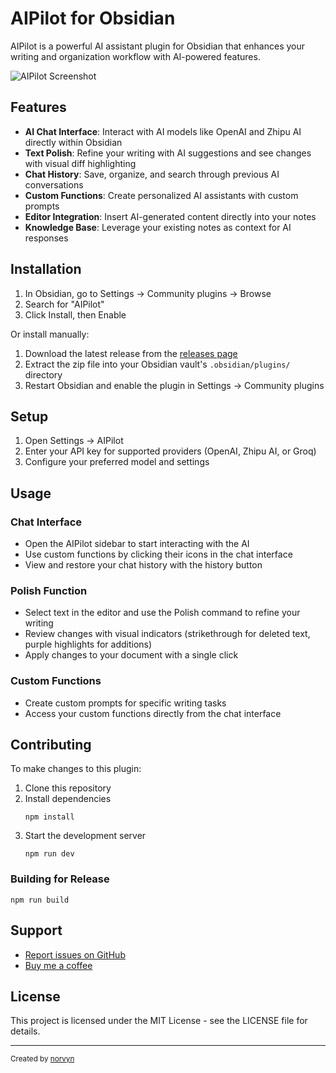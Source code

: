 # AIPilot for Obsidian

AIPilot is a powerful AI assistant plugin for Obsidian that enhances your writing and organization workflow with AI-powered features.

![AIPilot Screenshot](https://path-to-screenshot.png)

## Features

- **AI Chat Interface**: Interact with AI models like OpenAI and Zhipu AI directly within Obsidian
- **Text Polish**: Refine your writing with AI suggestions and see changes with visual diff highlighting
- **Chat History**: Save, organize, and search through previous AI conversations
- **Custom Functions**: Create personalized AI assistants with custom prompts
- **Editor Integration**: Insert AI-generated content directly into your notes
- **Knowledge Base**: Leverage your existing notes as context for AI responses

## Installation

1. In Obsidian, go to Settings → Community plugins → Browse
2. Search for "AIPilot"
3. Click Install, then Enable

Or install manually:
1. Download the latest release from the [releases page](https://github.com/norvyn/aipilot/releases)
2. Extract the zip file into your Obsidian vault's `.obsidian/plugins/` directory
3. Restart Obsidian and enable the plugin in Settings → Community plugins

## Setup

1. Open Settings → AIPilot
2. Enter your API key for supported providers (OpenAI, Zhipu AI, or Groq)
3. Configure your preferred model and settings

## Usage

### Chat Interface
- Open the AIPilot sidebar to start interacting with the AI
- Use custom functions by clicking their icons in the chat interface
- View and restore your chat history with the history button

### Polish Function
- Select text in the editor and use the Polish command to refine your writing
- Review changes with visual indicators (strikethrough for deleted text, purple highlights for additions)
- Apply changes to your document with a single click

### Custom Functions
- Create custom prompts for specific writing tasks
- Access your custom functions directly from the chat interface

## Contributing

To make changes to this plugin:

1. Clone this repository
2. Install dependencies
   ```
   npm install
   ```
3. Start the development server
   ```
   npm run dev
   ```

### Building for Release

```
npm run build
```

## Support

- [Report issues on GitHub](https://github.com/norvyn/aipilot/issues)
- [Buy me a coffee](https://buymeacoffee.com)

## License

This project is licensed under the MIT License - see the LICENSE file for details.

---

<sub>Created by [norvyn](https://norvyn.com)</sub>
